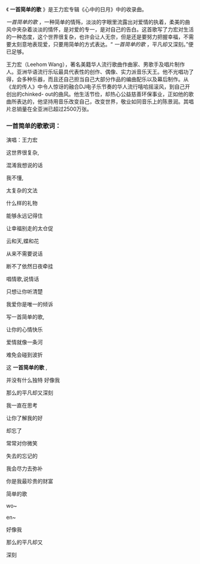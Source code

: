 

《 **一首简单的歌** 》是王力宏专辑《心中的日月》中的收录曲。

_一首简单的歌_
，一种简单的情殇，淡淡的字眼里流露出对爱情的执着，柔美的曲风中夹杂着淡淡的情怀，是对爱的专一，是对自己的告白。这首歌写了力宏对生活的一种态度，这个世界很复杂，也许会让人无奈，但是还是要努力把握幸福，不需要太刻意地表现爱，只要用简单的方式表达。“
_一首简单的歌_ ，平凡却又深刻。”便已足够。

王力宏（Leehom
Wang），著名美籍华人流行歌曲作曲家、男歌手及唱片制作人。亚洲华语流行乐坛最具代表性的创作、偶像、实力派音乐天王。他不光唱功了得，会多种乐器，而且还自己担当自己大部分作品的编曲配乐以及幕后制作。从《龙的传人》中令人惊讶的融合DJ电子乐节奏的华人流行嘻哈摇滚风，到自己开创出的chinked-
out的曲风。他生活节俭，却热心公益慈善环保事业，正如他的歌曲所表达的，他坚持用音乐改变自己，改变世界，敬业如同音乐上的陈景润。其唱片总销量在全亚洲已超过2500万张。

### 一首简单的歌歌词：

演唱：王力宏

这世界很复杂,

混淆我想说的话

我不懂,

太复杂的文法

什么样的礼物

能够永远记得住

让幸福别走的太仓促

云和天,蝶和花

从来不需要说话

断不了依然日夜牵挂

唱情歌,说情话

只想让你听清楚

我爱你是唯一的倾诉

写一首简单的歌,

让你的心情快乐

爱情就像一条河

难免会碰到波折

这 **一首简单的歌** ,

并没有什么独特 好像我

那么的平凡却又深刻

我一直在思考

让你了解我的好

却忘了

常常对你微笑

失去的忘记的

我会尽力去弥补

你是我最珍贵的财富

简单的歌

wo~

en~

好像我

那么的平凡却又

深刻

